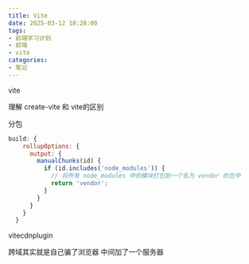 ```yaml
---
title: Vite
date: 2025-03-12 18:28:00
tags:
- 前端学习计划
- 前端
- vite
categories: 
- 笔记
---
```


vite 

<!-- more -->

理解 create-vite 和 vite的区别

分包

```js
build: {
    rollupOptions: {
      output: {
        manualChunks(id) {
          if (id.includes('node_modules')) {
            // 将所有 node_modules 中的模块打包到一个名为 vendor 的包中
            return 'vendor';
          }
        }
      }
    }
  }
```

vitecdnplugin

跨域其实就是自己骗了浏览器 中间加了一个服务器 

